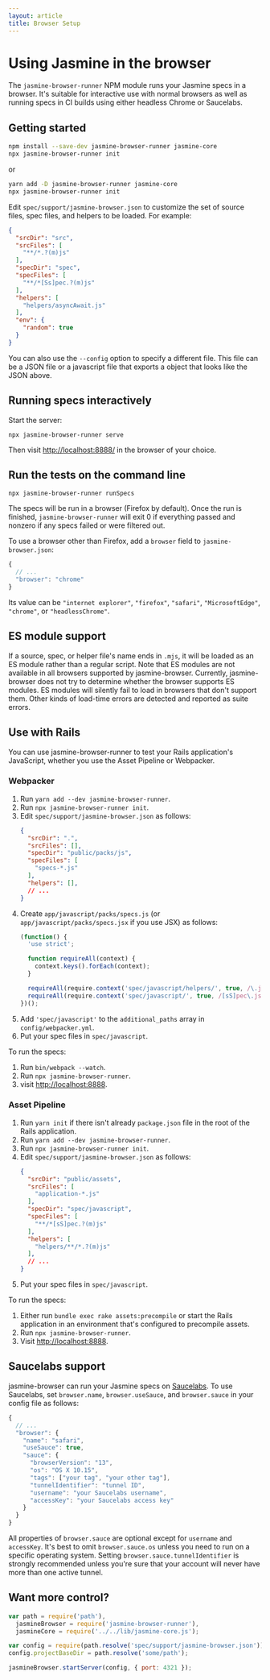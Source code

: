 ```yaml
---
layout: article
title: Browser Setup
---
```


# Using Jasmine in the browser


The `jasmine-browser-runner` NPM module runs your Jasmine specs in a browser. 
It's suitable for interactive use with normal browsers as well as running specs 
in CI builds using either headless Chrome or Saucelabs.

## Getting started

```bash
npm install --save-dev jasmine-browser-runner jasmine-core
npx jasmine-browser-runner init
```

or

```bash
yarn add -D jasmine-browser-runner jasmine-core
npx jasmine-browser-runner init
```

Edit `spec/support/jasmine-browser.json` to customize the set of source files,
spec files, and helpers to be loaded. For example:

```json
{
  "srcDir": "src",
  "srcFiles": [
    "**/*.?(m)js"
  ],
  "specDir": "spec",
  "specFiles": [
    "**/*[Ss]pec.?(m)js"
  ],
  "helpers": [
    "helpers/asyncAwait.js"
  ],
  "env": {
    "random": true
  }
}
```

You can also use the `--config` option to specify a different file. This file 
can be a JSON file or a javascript file that exports a object that looks like 
the JSON above.

## Running specs interactively

Start the server:

```
npx jasmine-browser-runner serve
```

Then visit [http://localhost:8888/](http://localhost:8888/) in the browser of your
choice.

## Run the tests on the command line

```
npx jasmine-browser-runner runSpecs
```

The specs will be run in a browser (Firefox by default). Once the run is
finished, `jasmine-browser-runner` will exit 0 if everything passed and nonzero
if any specs failed or were filtered out.

To use a browser other than Firefox, add a `browser` field to 
`jasmine-browser.json`:

```javascript
{
  // ...
  "browser": "chrome"
}
```

Its value can be `"internet explorer"`, `"firefox"`, `"safari"`, 
`"MicrosoftEdge"`, `"chrome"`, or `"headlessChrome"`.

## ES module support

If a source, spec, or helper file's name ends in `.mjs`, it will be loaded as
an ES module rather than a regular script. Note that ES modules are not 
available in all browsers supported by jasmine-browser. Currently, 
jasmine-browser does not try to determine whether the browser supports ES
modules. ES modules will silently fail to load in browsers that don't
support them. Other kinds of load-time errors are detected and reported as suite
errors.

## Use with Rails

You can use jasmine-browser-runner to test your Rails application's JavaScript,
whether you use the Asset Pipeline or Webpacker.

### Webpacker

1. Run `yarn add --dev jasmine-browser-runner`.
2. Run `npx jasmine-browser-runner init`.
3. Edit `spec/support/jasmine-browser.json` as follows:
    ```json
    {
      "srcDir": ".",
      "srcFiles": [],
      "specDir": "public/packs/js",
      "specFiles": [
        "specs-*.js"
      ],
      "helpers": [],
      // ...
    }
    ```
4. Create `app/javascript/packs/specs.js` (or `app/javascript/packs/specs.jsx` if you use JSX) as follows:
    ```javascript
    (function() {
      'use strict';
    
      function requireAll(context) {
        context.keys().forEach(context);
      }

      requireAll(require.context('spec/javascript/helpers/', true, /\.js/));
      requireAll(require.context('spec/javascript/', true, /[sS]pec\.js/));
    })();
    ```
5. Add `'spec/javascript'` to the `additional_paths` array in `config/webpacker.yml`.
6. Put your spec files in `spec/javascript`.

To run the specs:

1. Run `bin/webpack --watch`.
2. Run `npx jasmine-browser-runner`.
3. visit <http://localhost:8888>.

### Asset Pipeline

1. Run `yarn init` if there isn't already `package.json` file in the root of
   the Rails application.
2. Run `yarn add --dev jasmine-browser-runner`.
3. Run `npx jasmine-browser-runner init`.
5. Edit `spec/support/jasmine-browser.json` as follows:
    ```json
    {
      "srcDir": "public/assets",
      "srcFiles": [
        "application-*.js"
      ],
      "specDir": "spec/javascript",
      "specFiles": [
        "**/*[sS]pec.?(m)js"
      ],
      "helpers": [
        "helpers/**/*.?(m)js"
      ],
      // ...
    }
    ```
6. Put your spec files in `spec/javascript`.

To run the specs:

1. Either run `bundle exec rake assets:precompile` or start the Rails
   application in an environment that's configured to precompile assets.
2. Run `npx jasmine-browser-runner`.
3. Visit <http://localhost:8888>.

## Saucelabs support

jasmine-browser can run your Jasmine specs on [Saucelabs](https://saucelabs.com/).
To use Saucelabs, set `browser.name`, `browser.useSauce`, and `browser.sauce`
in your config file as follows:

```javascript
{
  // ...
  "browser": {
    "name": "safari",
    "useSauce": true,
    "sauce": {
      "browserVersion": "13",
      "os": "OS X 10.15",
      "tags": ["your tag", "your other tag"],
      "tunnelIdentifier": "tunnel ID",
      "username": "your Saucelabs username",
      "accessKey": "your Saucelabs access key"
    }
  }
}
```

All properties of `browser.sauce` are optional except for `username` and 
`accessKey`. It's best to omit `browser.sauce.os` unless you need to run on a 
specific operating system. Setting `browser.sauce.tunnelIdentifier` is strongly
recommended unless you're sure that your account will never have more than one
active tunnel.

## Want more control?

```javascript
var path = require('path'),
  jasmineBrowser = require('jasmine-browser-runner'),
  jasmineCore = require('../../lib/jasmine-core.js');

var config = require(path.resolve('spec/support/jasmine-browser.json'));
config.projectBaseDir = path.resolve('some/path');

jasmineBrowser.startServer(config, { port: 4321 });
```



